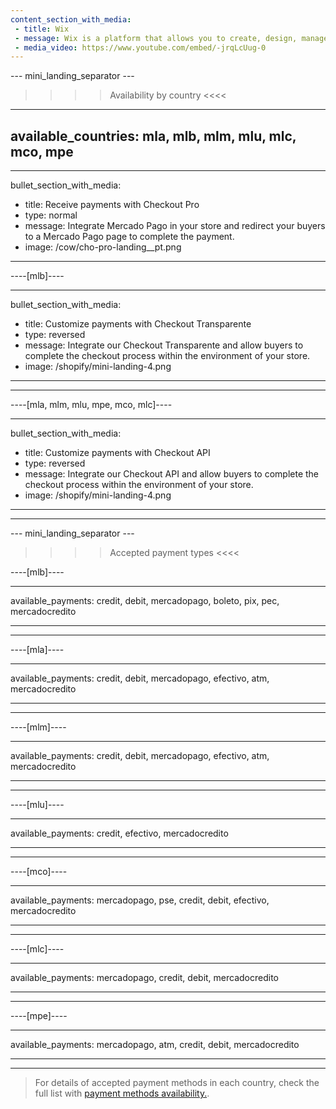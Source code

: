 ```yaml
---
content_section_with_media: 
 - title: Wix
 - message: Wix is a platform that allows you to create, design, manage and develop an online store that allows you to process payments through Mercado Pago.
 - media_video: https://www.youtube.com/embed/-jrqLcUug-0
---
```


--- mini_landing_separator ---

>>>> Availability by country <<<<
---
available_countries: mla, mlb, mlm, mlu, mlc, mco, mpe
---

---
bullet_section_with_media: 
 - title: Receive payments with Checkout Pro
 - type: normal
 - message: Integrate Mercado Pago in your store and redirect your buyers to a Mercado Pago page to complete the payment.
 - image: /cow/cho-pro-landing__pt.png
---

----[mlb]----

---
bullet_section_with_media: 
 - title: Customize payments with Checkout Transparente
 - type: reversed
 - message: Integrate our Checkout Transparente and allow buyers to complete the checkout process within the environment of your store.
 - image: /shopify/mini-landing-4.png
---

------------

----[mla, mlm, mlu, mpe, mco, mlc]----

---
bullet_section_with_media: 
 - title: Customize payments with Checkout API
 - type: reversed
 - message: Integrate our Checkout API and allow buyers to complete the checkout process within the environment of your store.
 - image: /shopify/mini-landing-4.png
---

------------

--- mini_landing_separator ---


>>>> Accepted payment types <<<<

----[mlb]----

---
available_payments: credit, debit, mercadopago, boleto, pix, pec, mercadocredito

---
------------

----[mla]---- 

---
available_payments: credit, debit, mercadopago, efectivo, atm, mercadocredito

----
------------

----[mlm]---- 

---
available_payments: credit, debit, mercadopago, efectivo, atm, mercadocredito

----
------------

----[mlu]---- 

---
available_payments: credit, efectivo, mercadocredito

----
------------

----[mco]---- 

---
available_payments: mercadopago, pse, credit, debit, efectivo, mercadocredito

----
------------

----[mlc]---- 

---
available_payments: mercadopago, credit, debit, mercadocredito

----
------------

----[mpe]---- 

---
available_payments: mercadopago, atm, credit, debit, mercadocredito

----
------------

> For details of accepted payment methods in each country, check the full list with [payment methods availability.](/developers/en/docs/sales-processing/payment-methods).